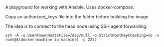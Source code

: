 A playground for working with Ansible. Uses docker-compose.

Copy an authorized_keys file into the folder before building the image.

The idea is to connect to the head node using SSH agent forwarding:

```
ssh -A -o UserKnownHostsFile=/dev/null -o StrictHostKeyChecking=no -v root@$(docker-machine ip machine) -p 2222
```
